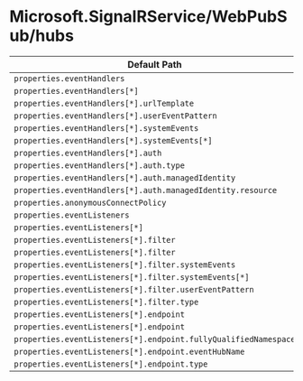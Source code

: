 # Microsoft.SignalRService/WebPubSub/hubs

| Default Path | Alias |
|---|---|
| `properties.eventHandlers` | `Microsoft.SignalRService/webPubSub/hubs/eventHandlers` |
| `properties.eventHandlers[*]` | `Microsoft.SignalRService/webPubSub/hubs/eventHandlers[*]` |
| `properties.eventHandlers[*].urlTemplate` | `Microsoft.SignalRService/webPubSub/hubs/eventHandlers[*].urlTemplate` |
| `properties.eventHandlers[*].userEventPattern` | `Microsoft.SignalRService/webPubSub/hubs/eventHandlers[*].userEventPattern` |
| `properties.eventHandlers[*].systemEvents` | `Microsoft.SignalRService/webPubSub/hubs/eventHandlers[*].systemEvents` |
| `properties.eventHandlers[*].systemEvents[*]` | `Microsoft.SignalRService/webPubSub/hubs/eventHandlers[*].systemEvents[*]` |
| `properties.eventHandlers[*].auth` | `Microsoft.SignalRService/webPubSub/hubs/eventHandlers[*].auth` |
| `properties.eventHandlers[*].auth.type` | `Microsoft.SignalRService/webPubSub/hubs/eventHandlers[*].auth.type` |
| `properties.eventHandlers[*].auth.managedIdentity` | `Microsoft.SignalRService/webPubSub/hubs/eventHandlers[*].auth.managedIdentity` |
| `properties.eventHandlers[*].auth.managedIdentity.resource` | `Microsoft.SignalRService/webPubSub/hubs/eventHandlers[*].auth.managedIdentity.resource` |
| `properties.anonymousConnectPolicy` | `Microsoft.SignalRService/webPubSub/hubs/anonymousConnectPolicy` |
| `properties.eventListeners` | `Microsoft.SignalRService/webPubSub/hubs/eventListeners` |
| `properties.eventListeners[*]` | `Microsoft.SignalRService/webPubSub/hubs/eventListeners[*]` |
| `properties.eventListeners[*].filter` | `Microsoft.SignalRService/webPubSub/hubs/eventListeners[*].filter.EventName` |
| `properties.eventListeners[*].filter` | `Microsoft.SignalRService/webPubSub/hubs/eventListeners[*].filter` |
| `properties.eventListeners[*].filter.systemEvents` | `Microsoft.SignalRService/webPubSub/hubs/eventListeners[*].filter.EventName.systemEvents` |
| `properties.eventListeners[*].filter.systemEvents[*]` | `Microsoft.SignalRService/webPubSub/hubs/eventListeners[*].filter.EventName.systemEvents[*]` |
| `properties.eventListeners[*].filter.userEventPattern` | `Microsoft.SignalRService/webPubSub/hubs/eventListeners[*].filter.EventName.userEventPattern` |
| `properties.eventListeners[*].filter.type` | `Microsoft.SignalRService/webPubSub/hubs/eventListeners[*].filter.type` |
| `properties.eventListeners[*].endpoint` | `Microsoft.SignalRService/webPubSub/hubs/eventListeners[*].endpoint.EventHub` |
| `properties.eventListeners[*].endpoint` | `Microsoft.SignalRService/webPubSub/hubs/eventListeners[*].endpoint` |
| `properties.eventListeners[*].endpoint.fullyQualifiedNamespace` | `Microsoft.SignalRService/webPubSub/hubs/eventListeners[*].endpoint.EventHub.fullyQualifiedNamespace` |
| `properties.eventListeners[*].endpoint.eventHubName` | `Microsoft.SignalRService/webPubSub/hubs/eventListeners[*].endpoint.EventHub.eventHubName` |
| `properties.eventListeners[*].endpoint.type` | `Microsoft.SignalRService/webPubSub/hubs/eventListeners[*].endpoint.type` |

